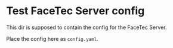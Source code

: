 # Test FaceTec Server config

This dir is supposed to contain the config for the FaceTec Server.

Place the config here as `config.yaml`.
